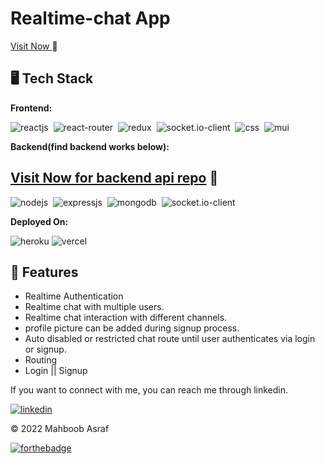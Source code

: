 # Realtime-chat App

[Visit Now ](https://chat-app-mm-asraf.vercel.app/) 🚀
<!-- [Video Demo  ](https://drive.google.com/file/d/15wS_HIOwIOA5w4X_4gRPvvQYdgg3ykoI/view?usp=sharing) 🚀 -->

## 🖥️ Tech Stack
**Frontend:**

![reactjs](https://img.shields.io/badge/React-20232A?style=for-the-badge&logo=react&logoColor=61DAFB)&nbsp;
![react-router](https://img.shields.io/badge/React_Router-CA4245?style=for-the-badge&logo=react-router&logoColor=white)&nbsp;
![redux](https://img.shields.io/badge/Redux-593D88?style=for-the-badge&logo=redux&logoColor=white)&nbsp;
![socket.io-client](https://img.shields.io/badge/Socket.io-0081CB?style=for-the-badge&logo=socket.io&logoColor=white)&nbsp;
![css](https://img.shields.io/badge/CSS-0081CB?style=for-the-badge&logo=css&logoColor=white)&nbsp;
![mui](https://img.shields.io/badge/Material--UI-0081CB?style=for-the-badge&logo=material-ui&logoColor=white)&nbsp;

**Backend(find backend works below):**

## [Visit Now for backend api repo](https://github.com/mm-asraf/chat-app-backend) 🚀

![nodejs](https://img.shields.io/badge/Node.js-43853D?style=for-the-badge&logo=node.js&logoColor=white)&nbsp;
![expressjs](https://img.shields.io/badge/Express.js-000000?style=for-the-badge&logo=express&logoColor=white)&nbsp;
![mongodb](https://img.shields.io/badge/MongoDB-4EA94B?style=for-the-badge&logo=mongodb&logoColor=white)&nbsp;
![socket.io-client](https://img.shields.io/badge/Socket.io-0081CB?style=for-the-badge&logo=socket.io&logoColor=white)&nbsp;


**Deployed On:**

![heroku](https://img.shields.io/badge/Heroku-430098?style=for-the-badge&logo=heroku&logoColor=white)
![vercel](https://img.shields.io/badge/Vercel-000000?style=for-the-badge&logo=vercel&logoColor=white)

## 🚀 Features
- Realtime Authentication 
- Realtime chat with multiple users.
- Realtime chat interaction with different channels.
- profile picture can be added during signup process.
- Auto disabled or restricted chat route until user authenticates via login or signup.
- Routing
- Login || Signup

If you want to connect with me, you can reach me through linkedin.

[![linkedin](https://img.shields.io/badge/LinkedIn-0077B5?style=for-the-badge&logo=linkedin&logoColor=white)](https://www.linkedin.com/in/mahboob-asraf/)

© 2022 Mahboob Asraf

[![forthebadge](https://forthebadge.com/images/badges/built-with-love.svg)](https://forthebadge.com)
